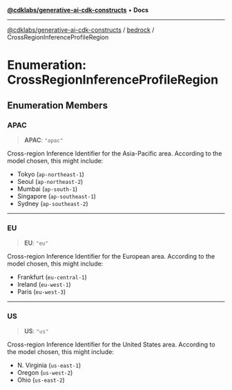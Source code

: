 [**@cdklabs/generative-ai-cdk-constructs**](../../../README.md) • **Docs**

***

[@cdklabs/generative-ai-cdk-constructs](../../../README.md) / [bedrock](../README.md) / CrossRegionInferenceProfileRegion

# Enumeration: CrossRegionInferenceProfileRegion

## Enumeration Members

### APAC

> **APAC**: `"apac"`

Cross-region Inference Identifier for the Asia-Pacific area.
According to the model chosen, this might include:
- Tokyo (`ap-northeast-1`)
- Seoul (`ap-northeast-2`)
- Mumbai (`ap-south-1`)
- Singapore (`ap-southeast-1`)
- Sydney (`ap-southeast-2`)

***

### EU

> **EU**: `"eu"`

Cross-region Inference Identifier for the European area.
According to the model chosen, this might include:
- Frankfurt (`eu-central-1`)
- Ireland (`eu-west-1`)
- Paris (`eu-west-3`)

***

### US

> **US**: `"us"`

Cross-region Inference Identifier for the United States area.
According to the model chosen, this might include:
- N. Virginia (`us-east-1`)
- Oregon (`us-west-2`)
- Ohio (`us-east-2`)
